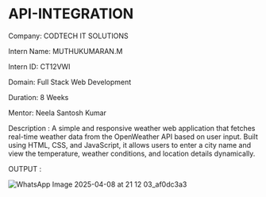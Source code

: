 # API-INTEGRATION

Company: CODTECH IT SOLUTIONS

Intern Name: MUTHUKUMARAN.M

Intern ID: CT12VWI

Domain: Full Stack Web Development

Duration: 8 Weeks

Mentor: Neela Santosh Kumar

Description : A simple and responsive weather web application that fetches real-time weather data from the OpenWeather API based on user input. Built using HTML, CSS, and JavaScript, it allows users to enter a city name and view the temperature, weather conditions, and location details dynamically.

OUTPUT : 

![WhatsApp Image 2025-04-08 at 21 12 03_af0dc3a3](https://github.com/user-attachments/assets/aab0cbbd-580e-493d-9a27-a65f88a94706)
